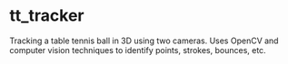 # tt_tracker

Tracking a table tennis ball in 3D using two cameras. Uses OpenCV and computer vision techniques to identify points, strokes, bounces, etc.
